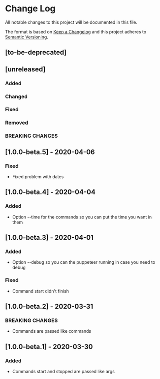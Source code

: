 # Change Log
All notable changes to this project will be documented in this file.

The format is based on [Keep a Changelog](http://keepachangelog.com/)
and this project adheres to [Semantic Versioning](http://semver.org/).

## [to-be-deprecated]

## [unreleased]
### Added
### Changed
### Fixed
### Removed
### BREAKING CHANGES

## [1.0.0-beta.5] - 2020-04-06
### Fixed
- Fixed problem with dates

## [1.0.0-beta.4] - 2020-04-04
### Added
- Option --time for the commands so you can put the time you want in them

## [1.0.0-beta.3] - 2020-04-01
### Added
  - Option --debug so you can the puppeteer running in case you need to debug
### Fixed
  - Command start didn't finish

## [1.0.0-beta.2] - 2020-03-31
### BREAKING CHANGES
  - Commands are passed like commands

## [1.0.0-beta.1] - 2020-03-30
### Added
  - Commands start and stopped are passed like args